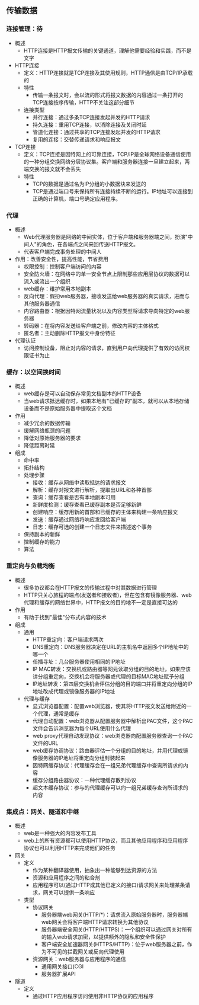 ## 传输数据

###   连接管理：待
-   概述
    -   HTTP连接是HTTP报文传输的关键通道，理解他需要经验和实践，而不是文字
-   HTTP连接
    -   定义：HTTP连接就是TCP连接及其使用规则，HTTP通信是由TCP/IP承载的
    -   特性
        -   传输一条报文时，会以流的形式将报文数据的内容通过一条打开的TCP连接按序传输，HTTP不关注这部分细节
    -   连接类型
        -   并行连接：通过多条TCP连接发起并发的HTTP请求
        -   持久连接：重用TCP连接，以消除连接及关闭时延
        -   管道化连接：通过共享的TCP连接发起并发的HTTP请求
        -   复用的连接：交替传递请求和响应报文
-   TCP连接
    -   定义：TCP连接是因特网上的可靠连接，TCP/IP是全球网络设备通信使用的一种分组交换网络分层协议集。客户端和服务器连接一旦建立起来，两端交换的报文就不会丢失
    -   特性
        -   TCP的数据是通过名为IP分组的小数据块来发送的
        -   TCP是通过端口号来保持所有连接持续不断的运行。IP地址可以连接到正确的计算机，端口号确定应用程序。


###   代理
-   概述
    -   Web代理服务器是网络的中间实体，位于客户端和服务器端之间，扮演"中间人"的角色，在各端点之间来回传送HTTP报文。
    -   代表客户端完成事务处理的中间人
-   作用：改善安全性，提高性能，节省费用
    -   权限控制：控制客户端访问的内容
    -   安全防火墙：在网络中的单一安全节点上限制那些应用层协议的数据可以流入或流出一个组织
    -   web缓存：维护常用本地副本
    -   反向代理：假扮web服务器，接收发送给web服务器的真实请求，进而与其他服务器通信
    -   内容路由器：根据因特网流量状况以及内容类型将请求导向特定的web服务器
    -   转码器：在将内容发送给客户端之前，修改内容的主体格式
    -   匿名者：主动删除HTTP报文中身份特征
-   代理认证
    -   访问控制设备，阻止对内容的请求，直到用户向代理提供了有效的访问权限证书为止


###   缓存：以空间换时间
-   概述
    -   web缓存是可以自动保存常见文档副本的HTTP设备
    -   当web请求抵达缓存时，如果本地有"已缓存的"副本，就可以从本地存储设备而不是原始服务器中提取这个文档
-   作用
    -   减少冗余的数据传输
    -   缓解网络瓶颈的问题
    -   降低对原始服务器的要求
    -   降低距离时延
-   组成
    -   命中率
    -   拓扑结构
    -   处理步骤
        -   接收：缓存从网络中读取抵达的请求报文
        -   解析：缓存对报文进行解析，提取出URL和各种首部
        -   查询：缓存查看是否有本地副本可用
        -   新鲜度检测：缓存查看已缓存副本是否足够新鲜
        -   创建响应：缓存用新的首部和已缓存的主体来构建一条响应报文
        -   发送：缓存通过网络将响应发回给客户端
        -   日志：缓存可选的创建一个日志文件来描述这个事务
    -   保持副本的新鲜
    -   控制缓存的能力
    -   算法

###   重定向与负载均衡
-   概述
    -   很多协议都会在HTTP报文的传输过程中对其数据进行管理
    -   HTTP只关心旅程的端点(发送者和接收者)，但在包含有镜像服务器、web代理和缓存的网络世界中，HTTP报文的目的地不一定是直接可达的
-   作用
    -   有助于找到"最佳"分布式内容的技术
-   组成
    -   通用
        -   HTTP重定向：客户端请求两次
        -   DNS重定向：DNS服务器决定在URL的主机名中返回多个IP地址中的哪一个
        -   任播寻址：几台服务器使用相同的IP地址
        -   IP MAC转发：交换机或路由器等网元读取分组的目的地址，如果应该讲分组重定向，交换机会将服务器或代理的目标MAC地址赋予分组
        -   IP地址转发：第四层交换机会评估分组的目的端口并将重定向分组的IP地址改成代理或镜像服务器的IP地址
    -   代理与缓存
        -   显式浏览器配置：配置web浏览器，使其将HTTP报文发送给附近的一个代理，通常是缓存
        -   代理自动配置：web浏览器从配置服务器中解析出PAC文件，这个PAC文件会告诉浏览器为每个URL使用什么代理
        -   web proxy代理自动发现协议：web浏览器向配置服务器查询一个PAC文件的URL
        -   web缓存协调协议：路由器评估一个分组的目的地址，并用代理或镜像服务器的IP地址将重定向分组封装起来
        -   因特网缓存协议：代理缓存会在一组兄弟代理缓存中查询所请求的内容
        -   缓存分组路由器协议：一种代理缓存散列协议
        -   超文本缓存协议：参与的代理缓存可以向一组兄弟缓存查询所请求的内容

###   集成点：网关、隧道和中继
-   概述
    -   web是一种强大的内容发布工具
    -   web上的所有资源都可以使用HTTP协议，而且其他应用程序和应用程序协议也可以利用HTTP来完成他们的任务
-   网关
    -   定义
        -   作为某种翻译器使用，抽象出一种能够到达资源的方法
        -   资源和应用程序之间的粘合剂
        -   应用程序可以(通过HTTP或其他已定义的接口)请求网关来处理某条请求，网关可以提供一条响应
    -   类型
        -   协议网关
            -   服务器端web网关(HTTP/*)：请求流入原始服务器时，服务器端web网关会将客户端HTTP请求转换为其他协议
            -   服务器端安全网关(HTTP/HTTPS)：一个组织可以通过网关对所有的输入web请求加密，以提供额外的隐私和安全性保护
            -   客户端安全加速器网关(HTTPS/HTTP)：位于web服务器之前，作为不可见的拦截网关或反向代理使用
        -   资源网关：web服务器与应用程序的通信
            -   通用网关接口(CGI
            -   服务器扩展API
-   隧道
    -   定义
        -   通过HTTP应用程序访问使用非HTTP协议的应用程序

